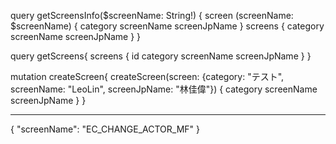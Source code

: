 
query getScreensInfo($screenName: String!) {
  screen (screenName: $screenName) {
    category
    screenName
    screenJpName
  }
  screens {
    category
    screenName
    screenJpName
  }
}


query getScreens{
  screens {
    id
    category
    screenName
    screenJpName
  }
}

mutation createScreen{
  createScreen(screen: {category: "テスト", screenName: "LeoLin", screenJpName: "林佳偉"}) {
    category
    screenName
    screenJpName
  }
}

----
{
  "screenName": "EC_CHANGE_ACTOR_MF"
}